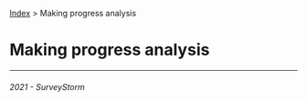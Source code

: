 [Index](../../../README.md) > Making progress analysis

# Making progress analysis

---
###### 2021 - SurveyStorm
